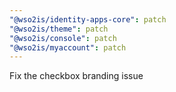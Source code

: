 ```yaml
---
"@wso2is/identity-apps-core": patch
"@wso2is/theme": patch
"@wso2is/console": patch
"@wso2is/myaccount": patch
---
```


Fix the checkbox branding issue
